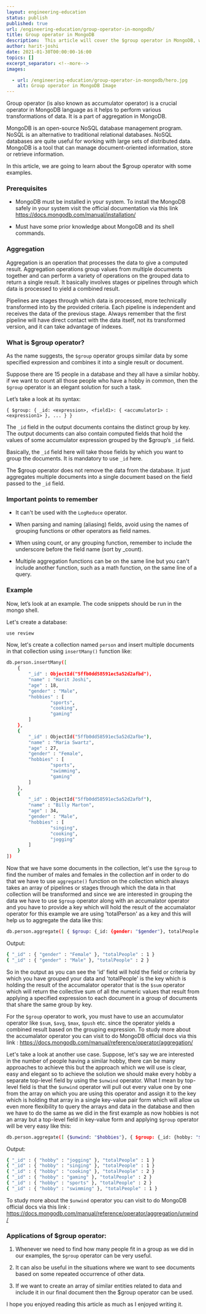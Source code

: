 ```yaml
---
layout: engineering-education
status: publish
published: true
url: /engineering-education/group-operator-in-mongodb/
title: Group operator in MongoDB
description:  This article will cover the $group operator in MongoDB, which is a part of aggregation with its applications along with examples.
author: harit-joshi
date: 2021-01-30T00:00:00-16:00
topics: []
excerpt_separator: <!--more-->
images:

  - url: /engineering-education/group-operator-in-mongodb/hero.jpg
    alt: Group operator in MongoDB Image
---
```

Group operator (is also known as accumulator operator) is a crucial operator in MongoDB language as it helps to perform various transformations of data. It is a part of aggregation in MongoDB.
<!--more-->

MongoDB is an open-source NoSQL database management program. NoSQL is an alternative to traditional relational databases. NoSQL databases are quite useful for working with large sets of distributed data. MongoDB is a tool that can manage document-oriented information, store or retrieve information.

In this article, we are going to learn about the $group operator with some examples. 

### Prerequisites

- MongoDB must be installed in your system. To install the MongoDB safely in your system visit the official documentation via this link
https://docs.mongodb.com/manual/installation/

- Must have some prior knowledge about MongoDB and its shell commands.

### Aggregation

Aggregation is an operation that processes the data to give a computed result. Aggregation operations group values from multiple documents together and can perform a variety of operations on the grouped data to return a single result. It basically involves stages or pipelines through which data is processed to yield a combined result. 

Pipelines are stages through which data is processed, more technically transformed into by the provided criteria. Each pipeline is independent and receives the data of the previous stage. Always remember that the first pipeline will have direct contact with the data itself, not its transformed version, and it can take advantage of indexes.

### What is $group operator?

As the name suggests, the `$group` operator groups similar data by some specified expression and combines it into a single result or document.

Suppose there are 15 people in a database and they all have a similar hobby. if we want to count all those people who have a hobby in common, then the `$group` operator is an elegant solution for such a task.

Let’s take a look at its syntax:

`{ $group: { _id: <expression>, <field1>: { <accumulator1> : <expression1> }, ... } }`

The `_id` field in the output documents contains the distinct group by key. The output documents can also contain computed fields that hold the values of some accumulator expression grouped by the $group‘s `_id` field.

Basically, the `_id` field here will take those fields by which you want to group the documents. It is mandatory to use `_id` here.

The $group operator does not remove the data from the database. It just aggregates multiple documents into a single document based on the field passed to the `_id` field.

### Important points to remember

- It can't be used with the `LogReduce` operator.

- When parsing and naming (aliasing) fields, avoid using the names of grouping functions or other operators as field names.

- When using count, or any grouping function, remember to include the underscore before the field name (sort by _count).

- Multiple aggregation functions can be on the same line but you can't include another function, such as a math function, on the same line of a query.

### Example

Now, let’s look at an example. The code snippets should be run in the mongo shell.

Let's create a database:

```bash 
use review 
```

Now, let's create a collection named `person` and insert multiple documents in that collection using `insertMany()` function like:

```bash
db.person.insertMany([
    {
        "_id" : ObjectId("5ffb0dd58591ec5a52d2afbd"),
        "name" : "Harit Joshi",
        "age" : 18,
        "gender" : "Male",
        "hobbies" : [
                "sports",
                "cooking",
                "gaming"
        ]
    },
    {
        "_id" : ObjectId("5ffb0dd58591ec5a52d2afbe"),
        "name" : "Maria Swartz",
        "age" : 27,
        "gender" : "Female",
        "hobbies" : [
                "sports",
                "swimming",
                "gaming"
        ]
    },
    {
        "_id" : ObjectId("5ffb0dd58591ec5a52d2afbf"),
        "name" : "Billy Marton",
        "age" : 34,
        "gender" : "Male",
        "hobbies" : [
                "singing",
                "cooking",
                "jogging"
        ]
    }
])
```

Now that we have some documents in the collection, let's use the `$group` to find the number of males and females in the collection anf in order to do that we have to use `aggregate()` function on the collection which always takes an array of pipelines or stages through which the data in that collection will be transformed and since we are interested in grouping the data we have to use `$group` operator along with an accumalator operator and you have to provide a key which will hold the result of the accumalator operator for this example we are using 'totalPerson' as a key and this will help us to aggregate the data like this:

```bash
db.person.aggregate([ { $group: {_id: {gender: "$gender"}, totalPeople: {$sum: 1}} } ]).pretty()
```

Output:

```bash
{ "_id" : { "gender" : "Female" }, "totalPeople" : 1 }
{ "_id" : { "gender" : "Male" }, "totalPeople" : 2 }
```
So in the output as you can see the 'id' field will hold the field or criteria by which you have grouped your data and 'totalPeople' is the key which is holding the result of the  accumalator operator that is the `$sum` operator which will return the collective sum of all the numeric values that result from applying a specified expression to each document in a group of documents that share the same group by key.

For the `$group` operator to work, you must have to use an accumulator operator like `$sum`, `$avg`, `$max`, `$push` etc. since the operator yields a combined result based on the grouping expression. To study more about the accumalator operator you can visit to do MongoDB official docs via this link : https://docs.mongodb.com/manual/reference/operator/aggregation/

Let's take a look at another use case. Suppose, let's say we are interested in the number of people having a similar hobby, there can be many approaches to achieve this but the approach which we will use is clear, easy and elegant so to achieve the solution we should make every hobby a separate top-level field by using the `$unwind` operator. What I mean by top-level field is that the `$unwind` operator will pull out every value one by one from the array on which you are using this operator and assign it to the key which is holding that array in a single key-value pair form which will allow us even more flexibility to query the arrays and data in the database and then we have to do the same as we did in the first example as now hobbies is not an array but a top-level field in key-value form and applying `$group` operator will be very easy like this:

```bash
db.person.aggregate([ {$unwind: "$hobbies"}, { $group: {_id: {hobby: "$hobbies"}, totalPeople: {$sum: 1}} } ]).pretty() 
```

Output:

```bash
{ "_id" : { "hobby" : "jogging" }, "totalPeople" : 1 }
{ "_id" : { "hobby" : "singing" }, "totalPeople" : 1 }
{ "_id" : { "hobby" : "cooking" }, "totalPeople" : 2 }
{ "_id" : { "hobby" : "gaming" }, "totalPeople" : 2 }
{ "_id" : { "hobby" : "sports" }, "totalPeople" : 2 }
{ "_id" : { "hobby" : "swimming" }, "totalPeople" : 1 }
```
To study more about the `$unwind` operator you can visit to do MongoDB official docs via this link : https://docs.mongodb.com/manual/reference/operator/aggregation/unwind/

### Applications of $group operator:

1.  Whenever we need to find how many people fit in a group as we did in our examples, the `$group` operator can be very useful.

2.  It can also be useful in the situations where we want to see documents based on some repeated occurrence of other data.

3.  If we want to create an array of similar entities related to data and include it in our final document then the $group operator can be used.

I hope you enjoyed reading this article as much as I enjoyed writing it.
